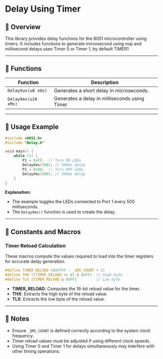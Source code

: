 # Delay Using Timer

## 📌 Overview
This library provides delay functions for the 8051 microcontroller using timers. It includes functions to generate microsecond using nop and millisecond delays uses Timer 0 or Timer 1, by default TIMER1

---

## 📌 Functions

| Function | Description |
|----------|-------------|
| `DelayXus(u8 xUs)` | Generates a short delay in microseconds. |
| `DelayXms(u16 xMs)` | Generates a delay in milliseconds using Timer|

---

## 📌 Usage Example

```c
#include <8052.h>
#include "Delay.h"

void main() {
    while (1) {
        P1 = 0xFF;  // Turn ON LEDs
        DelayXms(500); // 500ms delay
        P1 = 0x00;  // Turn OFF LEDs
        DelayXms(500); // 500ms delay
    }
}
```
**Explanation:**
- The example toggles the LEDs connected to Port 1 every 500 milliseconds.
- The `DelayXms()` function is used to create the delay.

---

## 📌 Constants and Macros

### Timer Reload Calculation
These macros compute the values required to load into the timer registers for accurate delay generation.

```c
#define TIMER_RELOAD (0xFFFF - _1MS_COUNT + 1)
#define THX ((TIMER_RELOAD >> 8) & 0xFF)  // High byte
#define TLX (TIMER_RELOAD & 0xFF)         // Low byte
```

- **TIMER_RELOAD**: Computes the 16-bit reload value for the timer.
- **THX**: Extracts the high byte of the reload value.
- **TLX**: Extracts the low byte of the reload value.

---

## 📢 Notes
- Ensure `_1MS_COUNT` is defined correctly according to the system clock frequency.
- Timer reload values must be adjusted if using different clock speeds.
- Using Timer 0 and Timer 1 for delays simultaneously may interfere with other timing operations.
